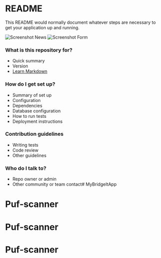 # README #

This README would normally document whatever steps are necessary to get your application up and running.

![Screenshot News](news.png)
![Screenshot Form](form.png)

### What is this repository for? ###

* Quick summary
* Version
* [Learn Markdown](https://bitbucket.org/tutorials/markdowndemo)

### How do I get set up? ###

* Summary of set up
* Configuration
* Dependencies
* Database configuration
* How to run tests
* Deployment instructions

### Contribution guidelines ###

* Writing tests
* Code review
* Other guidelines

### Who do I talk to? ###

* Repo owner or admin
* Other community or team contact# MyBridgeItApp
# Puf-scanner
# Puf-scanner
# Puf-scanner
